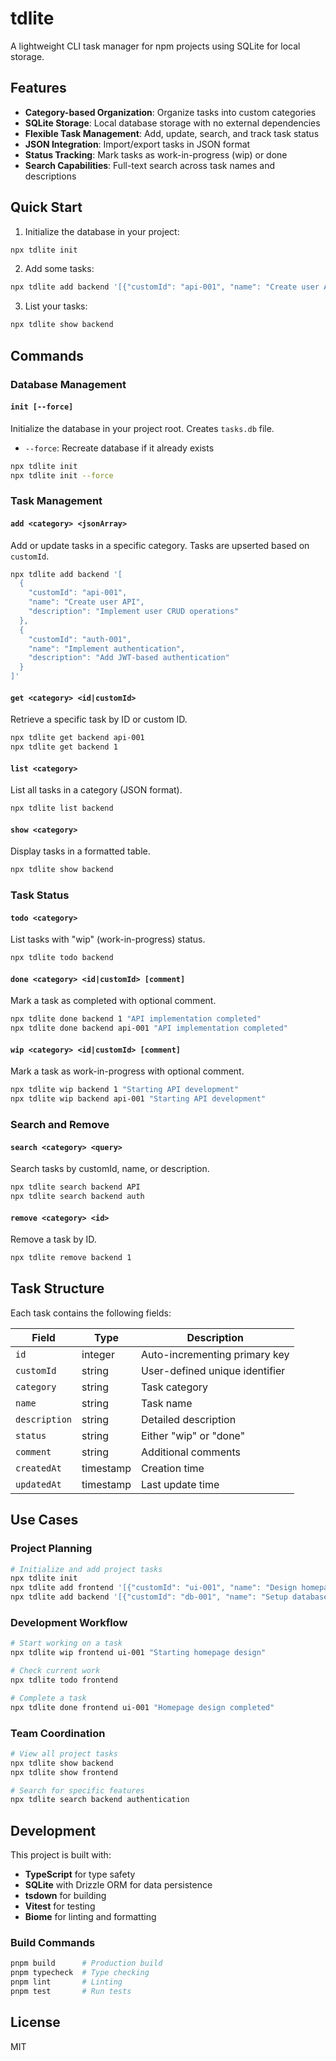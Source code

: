 # tdlite

A lightweight CLI task manager for npm projects using SQLite for local storage.

## Features

- **Category-based Organization**: Organize tasks into custom categories
- **SQLite Storage**: Local database storage with no external dependencies
- **Flexible Task Management**: Add, update, search, and track task status
- **JSON Integration**: Import/export tasks in JSON format
- **Status Tracking**: Mark tasks as work-in-progress (wip) or done
- **Search Capabilities**: Full-text search across task names and descriptions

## Quick Start

1. Initialize the database in your project:

```bash
npx tdlite init
```

2. Add some tasks:

```bash
npx tdlite add backend '[{"customId": "api-001", "name": "Create user API", "description": "Implement user CRUD operations"}]'
```

3. List your tasks:

```bash
npx tdlite show backend
```

## Commands

### Database Management

#### `init [--force]`

Initialize the database in your project root. Creates `tasks.db` file.

- `--force`: Recreate database if it already exists

```bash
npx tdlite init
npx tdlite init --force
```

### Task Management

#### `add <category> <jsonArray>`

Add or update tasks in a specific category. Tasks are upserted based on `customId`.

```bash
npx tdlite add backend '[
  {
    "customId": "api-001",
    "name": "Create user API",
    "description": "Implement user CRUD operations"
  },
  {
    "customId": "auth-001", 
    "name": "Implement authentication",
    "description": "Add JWT-based authentication"
  }
]'
```

#### `get <category> <id|customId>`

Retrieve a specific task by ID or custom ID.

```bash
npx tdlite get backend api-001
npx tdlite get backend 1
```

#### `list <category>`

List all tasks in a category (JSON format).

```bash
npx tdlite list backend
```

#### `show <category>`

Display tasks in a formatted table.

```bash
npx tdlite show backend
```

### Task Status

#### `todo <category>`

List tasks with "wip" (work-in-progress) status.

```bash
npx tdlite todo backend
```

#### `done <category> <id|customId> [comment]`

Mark a task as completed with optional comment.

```bash
npx tdlite done backend 1 "API implementation completed"
npx tdlite done backend api-001 "API implementation completed"
```

#### `wip <category> <id|customId> [comment]`

Mark a task as work-in-progress with optional comment.

```bash
npx tdlite wip backend 1 "Starting API development"
npx tdlite wip backend api-001 "Starting API development"
```

### Search and Remove

#### `search <category> <query>`

Search tasks by customId, name, or description.

```bash
npx tdlite search backend API
npx tdlite search backend auth
```

#### `remove <category> <id>`

Remove a task by ID.

```bash
npx tdlite remove backend 1
```

## Task Structure

Each task contains the following fields:

| Field | Type | Description |
|-------|------|-------------|
| `id` | integer | Auto-incrementing primary key |
| `customId` | string | User-defined unique identifier |
| `category` | string | Task category |
| `name` | string | Task name |
| `description` | string | Detailed description |
| `status` | string | Either "wip" or "done" |
| `comment` | string | Additional comments |
| `createdAt` | timestamp | Creation time |
| `updatedAt` | timestamp | Last update time |

## Use Cases

### Project Planning

```bash
# Initialize and add project tasks
npx tdlite init
npx tdlite add frontend '[{"customId": "ui-001", "name": "Design homepage"}]'
npx tdlite add backend '[{"customId": "db-001", "name": "Setup database"}]'
```

### Development Workflow

```bash
# Start working on a task
npx tdlite wip frontend ui-001 "Starting homepage design"

# Check current work
npx tdlite todo frontend

# Complete a task
npx tdlite done frontend ui-001 "Homepage design completed"
```

### Team Coordination

```bash
# View all project tasks
npx tdlite show backend
npx tdlite show frontend

# Search for specific features
npx tdlite search backend authentication
```

## Development

This project is built with:

- **TypeScript** for type safety
- **SQLite** with Drizzle ORM for data persistence
- **tsdown** for building
- **Vitest** for testing
- **Biome** for linting and formatting

### Build Commands

```bash
pnpm build      # Production build
pnpm typecheck  # Type checking
pnpm lint       # Linting
pnpm test       # Run tests
```

## License

MIT
